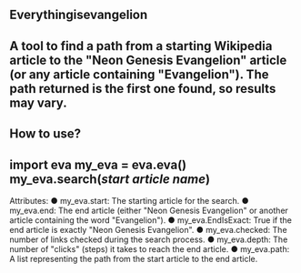 Everythingisevangelion
----------------------
A tool to find a path from a starting Wikipedia article to the "Neon Genesis Evangelion" article (or any article containing "Evangelion"). The path returned is the first one found, so results may vary.
----------------------
How to use?
----------------------
import eva
my_eva = eva.eva()
my_eva.search(*start article name*)
----------------------
Attributes:
● my_eva.start: The starting article for the search.
● my_eva.end: The end article (either "Neon Genesis Evangelion" or another article containing the word "Evangelion").
● my_eva.EndIsExact: True if the end article is exactly "Neon Genesis Evangelion".
● my_eva.checked: The number of links checked during the search process.
● my_eva.depth: The number of "clicks" (steps) it takes to reach the end article.
● my_eva.path: A list representing the path from the start article to the end article.
